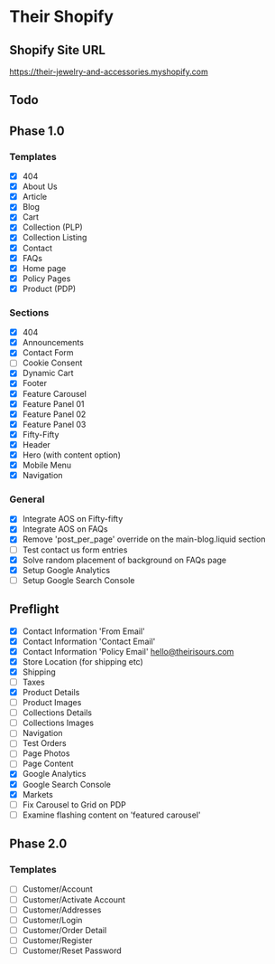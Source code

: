 # Their Shopify

## Shopify Site URL
https://their-jewelry-and-accessories.myshopify.com

## Todo
## Phase 1.0
### Templates
- [x] 404
- [x] About Us
- [x] Article
- [x] Blog
- [x] Cart
- [x] Collection (PLP)
- [x] Collection Listing
- [x] Contact
- [x] FAQs
- [x] Home page
- [x] Policy Pages
- [x] Product (PDP)

### Sections
- [x] 404
- [x] Announcements
- [x] Contact Form
- [ ] Cookie Consent
- [x] Dynamic Cart
- [x] Footer
- [x] Feature Carousel
- [x] Feature Panel 01
- [x] Feature Panel 02
- [x] Feature Panel 03
- [x] Fifty-Fifty
- [x] Header
- [x] Hero (with content option)
- [x] Mobile Menu
- [x] Navigation

### General
- [x] Integrate AOS on Fifty-fifty
- [x] Integrate AOS on FAQs
- [x] Remove 'post_per_page' override on the main-blog.liquid section
- [ ] Test contact us form entries
- [x] Solve random placement of background on FAQs page
- [x] Setup Google Analytics
- [ ] Setup Google Search Console

## Preflight
- [x] Contact Information 'From Email'
- [x] Contact Information 'Contact Email'
- [x] Contact Information 'Policy Email' hello@theirisours.com
- [x] Store Location (for shipping etc)
- [x] Shipping
- [ ] Taxes
- [x] Product Details
- [ ] Product Images
- [ ] Collections Details
- [ ] Collections Images
- [ ] Navigation
- [ ] Test Orders
- [ ] Page Photos
- [ ] Page Content
- [x] Google Analytics
- [x] Google Search Console
- [x] Markets
- [ ] Fix Carousel to Grid on PDP
- [ ] Examine flashing content on 'featured carousel'

## Phase 2.0
### Templates
- [ ] Customer/Account
- [ ] Customer/Activate Account
- [ ] Customer/Addresses
- [ ] Customer/Login
- [ ] Customer/Order Detail
- [ ] Customer/Register
- [ ] Customer/Reset Password
